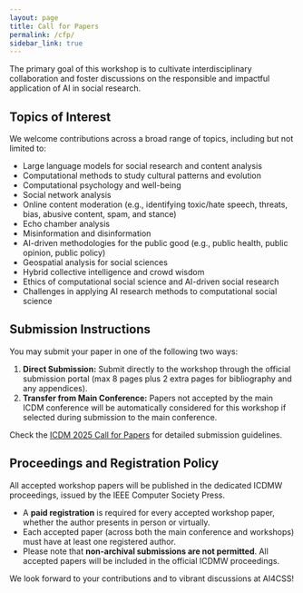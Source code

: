 ```yaml
---
layout: page
title: Call for Papers
permalink: /cfp/
sidebar_link: true
---
```


The primary goal of this workshop is to cultivate interdisciplinary collaboration and foster discussions on the responsible and impactful application of AI in social research.

## Topics of Interest

We welcome contributions across a broad range of topics, including but not limited to:

- Large language models for social research and content analysis
- Computational methods to study cultural patterns and evolution
- Computational psychology and well-being
- Social network analysis
- Online content moderation (e.g., identifying toxic/hate speech, threats, bias, abusive content, spam, and stance)
- Echo chamber analysis
- Misinformation and disinformation
- AI-driven methodologies for the public good (e.g., public health, public opinion, public policy)
- Geospatial analysis for social sciences
- Hybrid collective intelligence and crowd wisdom
- Ethics of computational social science and AI-driven social research
- Challenges in applying AI research methods to computational social science

## Submission Instructions

You may submit your paper in one of the following two ways:

1. **Direct Submission:** Submit directly to the workshop through the official submission portal (max 8 pages plus 2 extra pages for bibliography and any appendices).
2. **Transfer from Main Conference:** Papers not accepted by the main ICDM conference will be automatically considered for this workshop if selected during submission to the main conference.

Check the [ICDM 2025 Call for Papers](https://www3.cs.stonybrook.edu/~icdm2025/cfp.html) for detailed submission guidelines.

## Proceedings and Registration Policy

All accepted workshop papers will be published in the dedicated ICDMW proceedings, issued by the IEEE Computer Society Press.

* A **paid registration** is required for every accepted workshop paper, whether the author presents in person or virtually.
* Each accepted paper (across both the main conference and workshops) must have at least one registered author.
* Please note that **non-archival submissions are not permitted**. All accepted papers will be included in the official ICDMW proceedings.

We look forward to your contributions and to vibrant discussions at AI4CSS!
